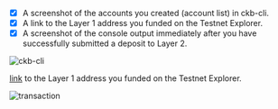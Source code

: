 - [x] A screenshot of the accounts you created (account list) in ckb-cli.
- [x] A link to the Layer 1 address you funded on the Testnet Explorer.
- [x] A screenshot of the console output immediately after you have successfully submitted a deposit to Layer 2.

![ckb-cli](./list.png)

[link](https://explorer.nervos.org/aggron/address/ckt1qyq8306plgqffaxrmf4ylde2spt3xyshcj8qqfqjxf) to the Layer 1 address you funded on the Testnet Explorer.

![transaction](./trans.png)


